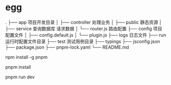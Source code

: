 # egg

.
├── app   项目开发目录
│   ├── controller 处理业务
│   ├── public     静态资源
│   ├── service    查询数据库 请求数据
│   └── router.js  路由配置
├── config         项目配置文件
│   ├── config.default.js
│   └── plugin.js
├── logs  日志文件
├── run   运行时配置文件目录
├── test  测试用例目录
├── typings
├── jsconfig.json
├── package.json
├── pnpm-lock.yaml
└── README.md

npm install -g pnpm

pnpm install

pnpm run dev
